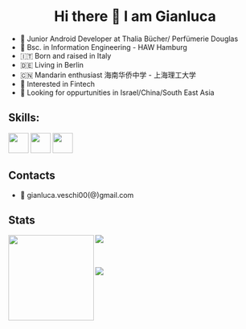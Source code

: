 <h1 align="center"> Hi there 👋 I am Gianluca </h1>

- 📱 Junior Android Developer at Thalia Bücher/ Perfümerie Douglas
- 🤖 Bsc. in Information Engineering - HAW Hamburg
- 🇮🇹 Born and raised in Italy
- 🇩🇪 Living in Berlin
- 🇨🇳 Mandarin enthusiast 海南华侨中学 - 上海理工大学
- 💸 Interested in Fintech
- 🔭 Looking for oppurtunities in Israel/China/South East Asia

## Skills:

<img src='https://img.shields.io/badge/java-%23DC322F.svg?&style=for-the-badge&logo=java&logoColor=white' height='40'/> <img src='https://img.shields.io/badge/kotlin-%230095D5.svg?&style=for-the-badge&logo=kotlin&logoColor=white' height='40'/> <img src='https://img.shields.io/badge/Android-3DDC84?logo=android&logoColor=white&style=for-the-badge' height='40'/>

## Contacts
- 💬 gianluca.veschi00(@)gmail.com

## Stats
<div>
  <img height="170" align="left" src="https://github-readme-stats.vercel.app/api?username=GianlucaVeschi&count_private=true&include_all_commits=true" />
  <img src="https://github-readme-stats.vercel.app/api/top-langs/?username=GianlucaVeschi&layout=compact" />
</div>

<br></br>
![](https://komarev.com/ghpvc/?username=GianlucaVeschi&color=green)
  
<!--
**GianlucaVeschi/GianlucaVeschi** is a ✨ _special_ ✨ repository because its `README.md` (this file) appears on your GitHub profile.

Here are some ideas to get you started:

- 🔭 I’m currently working on ...
- 🌱 I’m currently learning ...
- 👯 I’m looking to collaborate on ...
- 🤔 I’m looking for help with ...
- 💬 Ask me about ...
- 📫 How to reach me: ...
- 😄 Pronouns: ...
- ⚡ Fun fact: ...
-->
